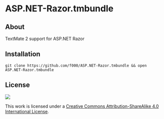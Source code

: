 # ASP.NET-Razor.tmbundle

## About

TextMate 2 support for ASP.NET Razor

## Installation

    git clone https://github.com/f000/ASP.NET-Razor.tmbundle && open ASP.NET-Razor.tmbundle

## License

[<img src="https://i.creativecommons.org/l/by-sa/4.0/88x31.png">](http://creativecommons.org/licenses/by-sa/4.0/)

This work is licensed under a [Creative Commons Attribution-ShareAlike 4.0 International License](http://creativecommons.org/licenses/by-sa/4.0/)</a>.